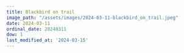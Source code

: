 ```yaml
---
title: Blackbird on trail
image_path: "/assets/images/2024-03-11-blackbird_on_trail.jpeg"
date: 2024-03-11
ordinal_date: 20240311
dow: 1
last_modified_at: '2024-03-15'
---
```


